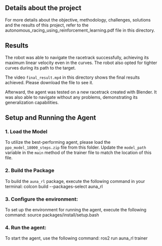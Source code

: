 ## Details about the project

For more details about the objective, methodology, challenges, solutions and the results of this project, refer to the autonomous_racing_using_reinforcement_learning.pdf file in this directory.

## Results
The robot was able to navigate the racetrack successfully, achieving its maximum linear velocity even in the curves. The robot also opted for tighter curves during its path to the target.

The video `final_result.mp4` in this directory shows the final results achieved. Please download the file to see it.

Afterward, the agent was tested on a new racetrack created with Blender. It was also able to navigate without any problems, demonstrating its generalization capabilities.

## Setup and Running the Agent

### 1. Load the Model
To utilize the best-performing agent, please load the `ppo_model_18000_steps.zip` file from this folder. Update the `model_path` variable in the `main` method of the trainer file to match the location of this file.
### 2. Build the Package
To build the `auna_rl` package, execute the following command in your terminal:
colcon build --packages-select auna_rl
### 3. **Configure the environment**:
   To set up the environment for running the agent, execute the following command:
   source packages/install/setup.bash

### 4. **Run the agent**:
To start the agent, use the following command: ros2 run auna_rl trainer

